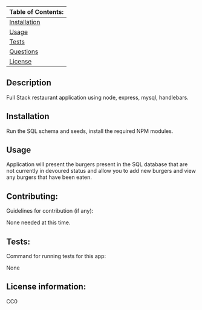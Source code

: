   |      Table of Contents:       |
  |-------------------------------|
  | [Installation](#installation) |
  |        [Usage](#usage)        |
  |     [Tests](#tests)           |
  |    [Questions](#questions)    |
  |     [License](#license)       |
  
  ## Description
  
 Full Stack restaurant application using node, express, mysql, handlebars.
  
  ## Installation
  
  Run the SQL schema and seeds, install the required NPM modules. 
  
  
  ## Usage 
  
Application will present the burgers present in the SQL database that are not currently in devoured status and allow you to add new burgers and view any burgers that have been eaten. 
  
  
  ## Contributing:
   
 Guidelines for contribution (if any): 

  None needed at this time.
  
  
  ## Tests:
  Command for running tests for this app:
  
 None
  
  
  
  ## License information:
 
 CC0 
 
